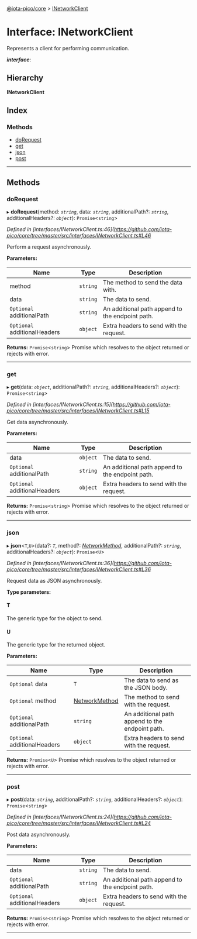 [@iota-pico/core](../README.md) > [INetworkClient](../interfaces/inetworkclient.md)

# Interface: INetworkClient

Represents a client for performing communication.

*__interface__*: 

## Hierarchy

**INetworkClient**

## Index

### Methods

* [doRequest](inetworkclient.md#dorequest)
* [get](inetworkclient.md#get)
* [json](inetworkclient.md#json)
* [post](inetworkclient.md#post)

---

## Methods

<a id="dorequest"></a>

###  doRequest

▸ **doRequest**(method: *`string`*, data: *`string`*, additionalPath?: *`string`*, additionalHeaders?: *`object`*): `Promise`<`string`>

*Defined in [interfaces/INetworkClient.ts:46](https://github.com/iota-pico/core/tree/master/src/interfaces/INetworkClient.ts#L46*

Perform a request asynchronously.

**Parameters:**

| Name | Type | Description |
| ------ | ------ | ------ |
| method | `string` |  The method to send the data with. |
| data | `string` |  The data to send. |
| `Optional` additionalPath | `string` |  An additional path append to the endpoint path. |
| `Optional` additionalHeaders | `object` |  Extra headers to send with the request. |

**Returns:** `Promise`<`string`>
Promise which resolves to the object returned or rejects with error.

___
<a id="get"></a>

###  get

▸ **get**(data: *`object`*, additionalPath?: *`string`*, additionalHeaders?: *`object`*): `Promise`<`string`>

*Defined in [interfaces/INetworkClient.ts:15](https://github.com/iota-pico/core/tree/master/src/interfaces/INetworkClient.ts#L15*

Get data asynchronously.

**Parameters:**

| Name | Type | Description |
| ------ | ------ | ------ |
| data | `object` |  The data to send. |
| `Optional` additionalPath | `string` |  An additional path append to the endpoint path. |
| `Optional` additionalHeaders | `object` |  Extra headers to send with the request. |

**Returns:** `Promise`<`string`>
Promise which resolves to the object returned or rejects with error.

___
<a id="json"></a>

###  json

▸ **json**<`T`,`U`>(data?: *`T`*, method?: *[NetworkMethod](../#networkmethod)*, additionalPath?: *`string`*, additionalHeaders?: *`object`*): `Promise`<`U`>

*Defined in [interfaces/INetworkClient.ts:36](https://github.com/iota-pico/core/tree/master/src/interfaces/INetworkClient.ts#L36*

Request data as JSON asynchronously.

**Type parameters:**

#### T 

The generic type for the object to send.

#### U 

The generic type for the returned object.

**Parameters:**

| Name | Type | Description |
| ------ | ------ | ------ |
| `Optional` data | `T` |  The data to send as the JSON body. |
| `Optional` method | [NetworkMethod](../#networkmethod) |  The method to send with the request. |
| `Optional` additionalPath | `string` |  An additional path append to the endpoint path. |
| `Optional` additionalHeaders | `object` |  Extra headers to send with the request. |

**Returns:** `Promise`<`U`>
Promise which resolves to the object returned or rejects with error.

___
<a id="post"></a>

###  post

▸ **post**(data: *`string`*, additionalPath?: *`string`*, additionalHeaders?: *`object`*): `Promise`<`string`>

*Defined in [interfaces/INetworkClient.ts:24](https://github.com/iota-pico/core/tree/master/src/interfaces/INetworkClient.ts#L24*

Post data asynchronously.

**Parameters:**

| Name | Type | Description |
| ------ | ------ | ------ |
| data | `string` |  The data to send. |
| `Optional` additionalPath | `string` |  An additional path append to the endpoint path. |
| `Optional` additionalHeaders | `object` |  Extra headers to send with the request. |

**Returns:** `Promise`<`string`>
Promise which resolves to the object returned or rejects with error.

___


